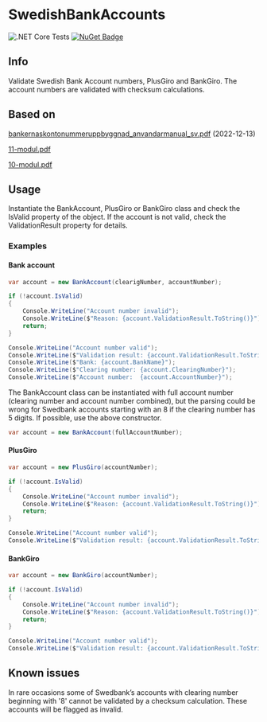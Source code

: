 # SwedishBankAccounts
![.NET Core Tests](https://github.com/kajetan-kazimierczak/SwedishBankAccounts/workflows/.NET%20Core%20Tests/badge.svg)
[![NuGet Badge](https://buildstats.info/nuget/KajetanKazimierczak.SwedishBankAccounts)](https://www.nuget.org/packages/KajetanKazimierczak.SwedishBankAccounts/)
## Info 

Validate Swedish Bank Account numbers, PlusGiro and BankGiro. The account numbers are validated with checksum calculations.

## Based on 
  [bankernaskontonummeruppbyggnad_anvandarmanual_sv.pdf](https://www.bankgirot.se/globalassets/dokument/anvandarmanualer/bankernaskontonummeruppbyggnad_anvandarmanual_sv.pdf) (2022-12-13)
  
  [11-modul.pdf](https://www.bankgirot.se/globalassets/dokument/anvandarmanualer/11-modul.pdf)
  
  [10-modul.pdf](https://www.bankgirot.se/globalassets/dokument/anvandarmanualer/10-modul.pdf)

## Usage
Instantiate the BankAccount, PlusGiro or BankGiro class and check the IsValid property of the object. If the account is not valid, check the ValidationResult property for details.

### Examples

#### Bank account

```csharp
var account = new BankAccount(clearigNumber, accountNumber);

if (!account.IsValid)
{
    Console.WriteLine("Account number invalid");
    Console.WriteLine($"Reason: {account.ValidationResult.ToString()}");
    return;
}

Console.WriteLine("Account number valid");
Console.WriteLine($"Validation result: {account.ValidationResult.ToString()}");
Console.WriteLine($"Bank: {account.BankName}");
Console.WriteLine($"Clearing number: {account.ClearingNumber}");
Console.WriteLine($"Account number:  {account.AccountNumber}");
```

The BankAccount class can be instantiated with full account number (clearing number and account number combined), but the parsing could be wrong for Swedbank accounts starting with an 8 if the clearing number has 5 digits. If possible, use the above constructor.

```csharp
var account = new BankAccount(fullAccountNumber);
```

#### PlusGiro

```csharp
var account = new PlusGiro(accountNumber);

if (!account.IsValid)
{
    Console.WriteLine("Account number invalid");
    Console.WriteLine($"Reason: {account.ValidationResult.ToString()}");
    return;
}

Console.WriteLine("Account number valid");
Console.WriteLine($"Validation result: {account.ValidationResult.ToString()}");
```

#### BankGiro

```csharp
var account = new BankGiro(accountNumber);

if (!account.IsValid)
{
    Console.WriteLine("Account number invalid");
    Console.WriteLine($"Reason: {account.ValidationResult.ToString()}");
    return;
}

Console.WriteLine("Account number valid");
Console.WriteLine($"Validation result: {account.ValidationResult.ToString()}");
```


## Known issues
In rare occasions some of Swedbank’s accounts with clearing number beginning with '8' cannot be validated by a checksum calculation. These accounts will be flagged as invalid.
